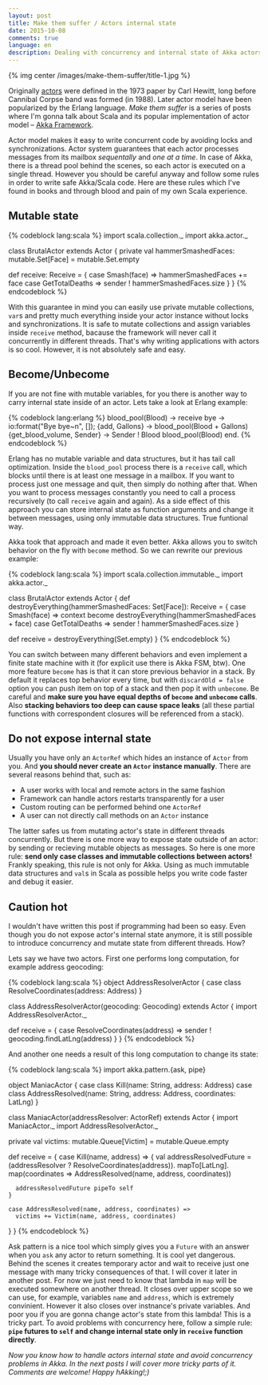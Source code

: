 ```yaml
---
layout: post
title: Make them suffer / Actors internal state
date: 2015-10-08
comments: true
language: en
description: Dealing with concurrency and internal state of Akka actors. Make them suffer is a series of posts about Scala and Akka.
---
```


{% img center /images/make-them-suffer/title-1.jpg %}

Originally [actors](https://en.wikipedia.org/wiki/Actor_model) were defined in the 1973 paper by Carl Hewitt, long before Cannibal Corpse band was formed (in 1988). Later actor model have been popularized by the Erlang language. _Make them suffer_ is a series of posts where I'm gonna talk about Scala and its popular implementation of actor model – [Akka Framework](http://akka.io).

Actor model makes it easy to write concurrent code by avoiding locks and synchronizations. Actor system guarantees that each actor processes messages from its mailbox _sequentally_ and _one at a time_. In case of Akka, there is a thread pool behind the scenes, so each actor is executed on a single thread. However you should be careful anyway and follow some rules in order to write safe Akka/Scala code. Here are these rules which I've found in books and through blood and pain of my own Scala experience.

## Mutable state

{% codeblock lang:scala %}
import scala.collection._
import akka.actor._

class BrutalActor extends Actor {
  private val hammerSmashedFaces: mutable.Set[Face] = mutable.Set.empty

  def receive: Receive = {
    case Smash(face) =>
      hammerSmashedFaces += face
    case GetTotalDeaths =>
      sender ! hammerSmashedFaces.size
  }
}
{% endcodeblock %}

With this guarantee in mind you can easily use private mutable collections, `var`s and pretty much everything inside your actor instance without locks and synchronizations. It is safe to mutate collections and assign variables inside `receive` method, bacause the framework will never call it concurrently in different threads. That's why writing applications with actors is so cool. However, it is not absolutely safe and easy.

## Become/Unbecome

If you are not fine with mutable variables, for you there is another way to carry internal state inside of an actor. Lets take a look at Erlang example:

{% codeblock lang:erlang %}
blood_pool(Blood) ->
  receive
    bye ->
      io:format("Bye bye~n", []);
    {add, Gallons} ->
      blood_pool(Blood + Gallons)
    {get_blood_volume, Sender} ->
      Sender ! Blood
      blood_pool(Blood)
  end.
{% endcodeblock %}

Erlang has no mutable variable and data structures, but it has tail call optimization. Inside the `blood_pool` process there is a `receive` call, which blocks until there is at least one message in a mailbox. If you want to process just one message and quit, then simply do nothing after that. When you want to process messages constantly you need to call a process recursively (to call `receive` again and again). As a side effect of this approach you can store internal state as function arguments and change it between messages, using only immutable data structures. True funtional way.

Akka took that approach and made it even better. Akka allows you to switch behavior on the fly with `become` method. So we can rewrite our previous example:

{% codeblock lang:scala %}
import scala.collection.immutable._
import akka.actor._

class BrutalActor extends Actor {
  def destroyEverything(hammerSmashedFaces: Set[Face]): Receive = {
    case Smash(face) =>
      context become destroyEverything(hammerSmashedFaces + face)
    case GetTotalDeaths =>
      sender ! hammerSmashedFaces.size
  }

  def receive = destroyEverything(Set.empty)
}
{% endcodeblock %}

You can switch between many different behaviors and even implement a finite state machine with it (for explicit use there is Akka FSM, btw). One more feature `become` has is that it can store previous behavior in a stack. By default it replaces top behavior every time, but with `discardOld = false` option you can push item on top of a stack and then pop it with `unbecome`. Be careful and __make sure you have equal depths of `become` and `unbecome` calls__. Also __stacking behaviors too deep can cause space leaks__ (all these partial functions with correspondent closures will be referenced from a stack).

## Do not expose internal state

Usually you have only an `ActorRef` which hides an instance of `Actor` from you. And __you should never create an `Actor` instance manually__. There are several reasons behind that, such as:

* A user works with local and remote actors in the same fashion
* Framework can handle actors restarts transparently for a user
* Custom routing can be performed behind one `ActorRef`
* A user can not directly call methods on an `Actor` instance

The latter safes us from mutating actor's state in different threads concurrently. But there is one more way to expose state outside of an actor: by sending or recieving mutable objects as messages. So here is one more rule: __send only case classes and immutable collections between actors!__ Frankly speaking, this rule is not only for Akka. Using as much immutable data structures and `val`s in Scala as possible helps you write code faster and debug it easier. 

## Caution hot

I wouldn't have written this post if programming had been so easy. Even though you do not expose actor's internal state anymore, it is still possible to introduce concurrency and mutate state from different threads. How?

Lets say we have two actors. First one performs long computation, for example address geocoding:

{% codeblock lang:scala %}
object AddressResolverActor {
  case class ResolveCoordinates(address: Address)
}

class AddressResolverActor(geocoding: Geocoding) extends Actor {
  import AddressResolverActor._

  def receive = {
    case ResolveCoordinates(address) =>
      sender ! geocoding.findLatLng(address)
  }
}
{% endcodeblock %}

And another one needs a result of this long computation to change its state:

{% codeblock lang:scala %}
import akka.pattern.{ask, pipe}

object ManiacActor {
  case class Kill(name: String, address: Address)
  case class AddressResolved(name: String, address: Address, coordinates: LatLng)
}

class ManiacActor(addressResolver: ActorRef) extends Actor {
  import ManiacActor._
  import AddressResolverActor._

  private val victims: mutable.Queue[Victim] = mutable.Queue.empty

  def receive = {
    case Kill(name, address) => {
      val addressResolvedFuture = (addressResolver ? ResolveCoordinates(address)).
        mapTo[LatLng].
        map(coordinates => AddressResolved(name, address, coordinates))

      addressResolvedFuture pipeTo self
    }

    case AddressResolved(name, address, coordinates) =>
      victims += Victim(name, address, coordinates)
  }
}
{% endcodeblock %}

Ask pattern is a nice tool which simply gives you a `Future` with an answer when you `ask` any actor to return something. It is cool yet dangerous. Behind the scenes it creates temporary actor and wait to receive just one message with many tricky consequences of that. I will cover it later in another post. For now we just need to know that lambda in `map` will be executed somewhere on another thread. It closes over upper scope so we can use, for example, variables `name` and `address`, which is extremely convinient. However it also closes over instnance's private variables. And poor you if you are gonna change actor's state from this lambda! This is a tricky part. To avoid problems with concurrency here, follow a simple rule: __`pipe` futures to `self` and change internal state only in `receive` function directly__.

_Now you know how to handle actors internal state and avoid concurrency problems in Akka. In the next posts I will cover more tricky parts of it. Comments are welcome! Happy hAkking!;)_